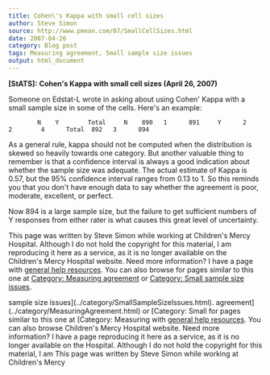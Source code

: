 ```yaml
---
title: Cohen\'s Kappa with small cell sizes
author: Steve Simon
source: http://www.pmean.com/07/SmallCellSizes.html
date: 2007-04-26
category: Blog post
tags: Measuring agreement, Small sample size issues
output: html_document
---
```

**[StATS]:** **Cohen\'s Kappa with small cell sizes
(April 26, 2007)**

Someone on Edstat-L wrote in asking about using Cohen\' Kappa with a
small sample size in some of the cells. Here\'s an example:

`        N    Y        Total     N    890   1      891     Y      2   2        4      Total  892   3      894`

As a general rule, kappa should not be computed when the distribution is
skewed so heavily towards one category. But another valuable thing to
remember is that a confidence interval is always a good indication about
whether the sample size was adequate. The actual estimate of Kappa is
0.57, but the 95% confidence interval ranges from 0.13 to 1. So this
reminds you that you don\'t have enough data to say whether the
agreement is poor, moderate, excellent, or perfect.

Now 894 is a large sample size, but the failure to get sufficient
numbers of Y responses from either rater is what causes this great level
of uncertainty.

This page was written by Steve Simon while working at Children\'s Mercy
Hospital. Although I do not hold the copyright for this material, I am
reproducing it here as a service, as it is no longer available on the
Children\'s Mercy Hospital website. Need more information? I have a page
with [general help resources](../GeneralHelp.html). You can also browse
for pages similar to this one at [Category: Measuring
agreement](../category/MeasuringAgreement.html) or [Category: Small
sample size issues](../category/SmallSampleSizeIssues.html).
<!---More--->
sample size issues](../category/SmallSampleSizeIssues.html).
agreement](../category/MeasuringAgreement.html) or [Category: Small
for pages similar to this one at [Category: Measuring
with [general help resources](../GeneralHelp.html). You can also browse
Children\'s Mercy Hospital website. Need more information? I have a page
reproducing it here as a service, as it is no longer available on the
Hospital. Although I do not hold the copyright for this material, I am
This page was written by Steve Simon while working at Children\'s Mercy

<!---Do not use
**[StATS]:** **Cohen\'s Kappa with small cell sizes
This page was written by Steve Simon while working at Children\'s Mercy
Hospital. Although I do not hold the copyright for this material, I am
reproducing it here as a service, as it is no longer available on the
Children\'s Mercy Hospital website. Need more information? I have a page
with [general help resources](../GeneralHelp.html). You can also browse
for pages similar to this one at [Category: Measuring
agreement](../category/MeasuringAgreement.html) or [Category: Small
sample size issues](../category/SmallSampleSizeIssues.html).
--->

